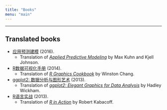 ```yaml
---
title: "Books"
menu: "main"
---
```


<div class="mx-0 mx-md-4">
<hr>
</div>

## Translated books

- [应用预测建模](https://book.douban.com/subject/26800150/) (2016).
  - Translation of _[Applied Predictive Modeling](http://appliedpredictivemodeling.com/)_ by Max Kuhn and Kjell Johnson.
- [R数据可视化手册](http://www.oreilly.com.cn/index.php?func=book&isbn=978-7-115-34227-0) (2014).
  - Translation of _[R Graphics Cookbook](https://r-graphics.org/)_ by Winston Chang.
- [ggplot2: 数据分析与图形艺术](https://book.douban.com/subject/24527091/) (2013).
  - Translation of _[ggplot2: Elegant Graphics for Data Analysis](https://ggplot2-book.org/)_ by Hadley Wickham.
- [R语言实战](https://www.ituring.com.cn/book/857) (2013).
  - Translation of _[R in Action](https://www.manning.com/books/r-in-action)_ by Robert Kabacoff.
